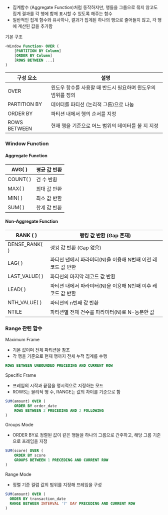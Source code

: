- 집계함수 (Aggregate Function)처럼 동작하지만, 행들을 그룹으로 묶지 않고도 집계 결과를 각 행에 함께 표시할 수 있도록 해주는 함수
- 일반적인 집계 함수와 유사하나, 결과가 집계된 하나의 행으로 줄어들지 않고, 각 행에 계산된 값을 추가함

기본 구조
```sql
<Window Function> OVER (
	[PARTITION BY Column]
	[ORDER BY Column]
	[ROWS BETWEEN ...]
)
```

| 구성 요소        | 설명                                 |
| ------------ | ---------------------------------- |
| OVER         | 윈도우 함수를 사용할 때 반드시 필요하며 윈도우의 범위를 정의 |
| PARTITION BY | 데이터를 파티션 (논리적 그룹)으로 나눔             |
| ORDER BY     | 파티션 내에서 행의 순서를 지정                  |
| ROWS BETWEEN | 현재 행을 기준으로 어느 범위의 데이터를 볼 지 지정      |

### Window Function
#### Aggregate Function
| AVG( )   | 평균 값 반환 |
| -------- | ------- |
| COUNT( ) | 건 수 반환  |
| MAX( )   | 최대 값 반환 |
| MIN( )   | 최소 값 반환 |
| SUM( )   | 합계 값 반환 |
#### Non-Aggregate Function
| RANK ( )      | 랭킹 값 반환 (Gap 존재)                     |
| ------------- | ------------------------------------ |
| DENSE_RANK( ) | 랭킹 값 반환 (Gap 없음)                     |
| LAG( )        | 파티션 낸에서 파라미터(N)을 이용해 N번째 이전 레코드 값 반환 |
| LAST_VALUE( ) | 파티션의 마지막 레코드 값 반환                    |
| LEAD( )       | 파티션 내에서 파라미터(N)을 이용해 N번째 이후 레코드 값 반환 |
| NTH_VALUE( )  | 파티션의 n번째 값 반환                        |
| NTILE         | 파티션별 전체 건수를 파라미터(N)로 N-등분한 값         |

### Range 관련 함수 

Maximum Frame
- 기본 값이며 전체 파티션을 참조
- 각 행을 기준으로 현재 행까지 전체 누적 집계를 수행
```sql
ROWS BETWEEN UNBOUNDED PRECEDING AND CURRENT ROW
```

Specific Frame
- 프레임의 시작과 끝점을 명시적으로 지정하는 모드 
- ROWS는 물리적 행 수, RANGE는 값의 차이를 기준으로 함
```sql
SUM(amount) OVER (
	ORDER BY order_date
	ROWS BETWEEN 2 PRECEDING AND 2 FOLLOWING
)
```

Groups Mode
- ORDER BY로 정렬된 값이 같은 행들을 하나의 그룹으로 간주하고, 해당 그룹 기준으로 프레임을 지정
```sql
SUM(score) OVER (
	ORDER BY score
	GROUPS BETWEEN 1 PRECEDING AND CURRENT ROW
)
```

Range Mode
- 정렬 기준 컬럼 값의 범위를 지정해 프레임을 구성 
```sql
SUM(amount) OVER (
  ORDER BY transaction_date
  RANGE BETWEEN INTERVAL '7' DAY PRECEDING AND CURRENT ROW
)
```